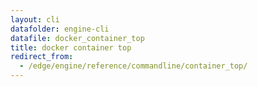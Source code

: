 ```yaml
---
layout: cli
datafolder: engine-cli
datafile: docker_container_top
title: docker container top
redirect_from:
  - /edge/engine/reference/commandline/container_top/
---
```

<!--
This page is automatically generated from Docker's source code. If you want to
suggest a change to the text that appears here, open a ticket or pull request
in the source repository on GitHub:

https://github.com/docker/cli
-->

